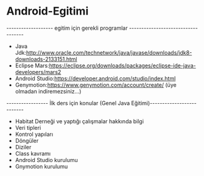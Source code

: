 # Android-Egitimi
------------------- egitim için gerekli programlar -----------------------------------
- Java Jdk:http://www.oracle.com/technetwork/java/javase/downloads/jdk8-downloads-2133151.html
- Eclipse Mars:https://eclipse.org/downloads/packages/eclipse-ide-java-developers/mars2
- Android Studio:https://developer.android.com/studio/index.html
- Genymotion:https://www.genymotion.com/account/create/ (üye olmadan indiremezsiniz...)


----------------- İlk ders için konular (Genel Java Eğitimi)--------------------------
- Habitat Derneği ve yaptığı çalışmalar hakkında bilgi 
- Veri tipleri
- Kontrol yapıları
- Döngüler
- Diziler
- Class kavramı
- Android Studio kurulumu
- Gnymotion kurulumu 
